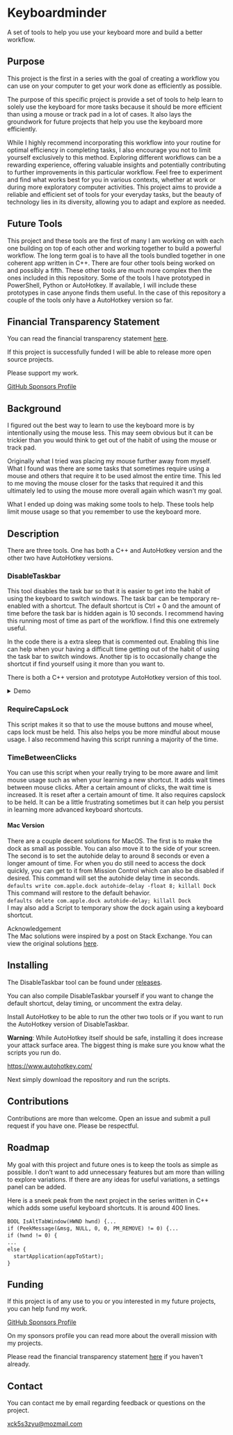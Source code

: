# Keyboardminder
A set of tools to help you use your keyboard more and build a better workflow.

## Purpose

This project is the first in a series with the goal of creating a workflow you can use on your computer to get your work done as efficiently as possible. 

The purpose of this specific project is provide a set of tools to help learn to solely use the keyboard for more tasks because it should be more efficient than using a mouse or track pad in a lot of cases. It also lays the groundwork for future projects that help you use the keyboard more efficiently.

While I highly recommend incorporating this workflow into your routine for optimal efficiency in completing tasks, I also encourage you not to limit yourself exclusively to this method. Exploring different workflows can be a rewarding experience, offering valuable insights and potentially contributing to further improvements in this particular workflow. Feel free to experiment and find what works best for you in various contexts, whether at work or during more exploratory computer activities. This project aims to provide a reliable and efficient set of tools for your everyday tasks, but the beauty of technology lies in its diversity, allowing you to adapt and explore as needed.

## Future Tools

This project and these tools are the first of many I am working on with each one building on top of each other and working together to build a powerful workflow. The long term goal is to have all the tools bundled together in one coherent app written in C++. There are four other tools being worked on and possibly a fifth. These other tools are much more complex then the ones included in this repository. Some of the tools I have prototyped in PowerShell, Python or AutoHotkey. If available, I will include these prototypes in case anyone finds them useful. In the case of this repository a couple of the tools only have a AutoHotkey version so far.

## Financial Transparency Statement

You can read the financial transparency statement [here](https://github.com/arock093/keyboardminder/blob/main/TRANSPARENCY_STATEMENT.md).

If this project is successfully funded I will be able to release more open source projects.

Please support my work.

[GitHub Sponsors Profile](https://github.com/sponsors/arock093)

## Background

I figured out the best way to learn to use the keyboard more is by intentionally using the mouse less. 
This may seem obvious but it can be trickier than you would think to get out of the habit of using the mouse or track pad.

Originally what I tried was placing my mouse further away from myself. What I found was there are some tasks that sometimes require using a mouse and others that require it to be used almost the entire time. This led to me moving the mouse closer for the tasks that required it and this ultimately led to using the mouse more overall again which wasn't my goal. 

What I ended up doing was making some tools to help. These tools help limit mouse usage so that you remember to use the keyboard more.

## Description

There are three tools. One has both a C++ and AutoHotkey version and the other two have AutoHotkey versions.
### DisableTaskbar
This tool disables the task bar so that it is easier to get into the habit of using the keyboard to switch windows.
The task bar can be temporary re-enabled with a shortcut. The default shortcut is Ctrl + 0 and the amount of time before the task bar is hidden again is 10 seconds.
I recommend having this running most of time as part of the workflow. I find this one extremely useful.

In the code there is a extra sleep that is commented out. Enabling this line can help when your having a difficult time getting out of the habit of using the task bar to switch windows. Another tip is to occasionally change the shortcut if find yourself using it more than you want to.

There is both a C++ version and prototype AutoHotkey version of this tool.

<details>
<summary>Demo</summary>

![](DisableTaskbarDemo.gif)
  
</details>

### RequireCapsLock
This script makes it so that to use the mouse buttons and mouse wheel, caps lock must be held.
This also helps you be more mindful about mouse usage.
I also recommend having this script running a majority of the time.
### TimeBetweenClicks
You can use this script when your really trying to be more aware and limit mouse usage such as when your learning a new shortcut.
It adds wait times between mouse clicks. After a certain amount of clicks, the wait time is increased. It is reset after a certain amount of time. 
It also requires capslock to be held.
It can be a little frustrating sometimes but it can help you persist in learning more advanced keyboard shortcuts.

#### Mac Version
There are a couple decent solutions for MacOS.
The first is to make the dock as small as possible. You can also move it to the side of your screen.
The second is to set the autohide delay to around 8 seconds or even a longer amount of time.
For when you do still need to access the dock quickly, you can get to it from Mission Control which can also be disabled if desired.
This command will set the autohide delay time in seconds.\
```defaults write com.apple.dock autohide-delay -float 8; killall Dock```\
This command will restore to the default behavior.\
```defaults delete com.apple.dock autohide-delay; killall Dock```\
I may also add a Script to temporary show the dock again using a keyboard shortcut.

Acknowledgement\
The Mac solutions were inspired by a post on Stack Exchange. You can view the original solutions [here](https://apple.stackexchange.com/questions/59556/is-there-a-way-to-completely-disable-dock).

## Installing

The DisableTaskbar tool can be found under [releases](https://github.com/arock093/keyboardminder/releases). 

You can also compile DisableTaskbar yourself if you want to change the default shortcut, delay timing, or uncomment the extra delay.

Install AutoHotkey to be able to run the other two tools or if you want to run the AutoHotkey version of DisableTaskbar.

**Warning**: While AutoHotkey itself should be safe, installing it does increase your attack surface area. The biggest thing is make sure you know what the scripts you run do.

https://www.autohotkey.com/

Next simply download the repository and run the scripts.

## Contributions
Contributions are more than welcome. Open an issue and submit a pull request if you have one. Please be respectful. 

## Roadmap
My goal with this project and future ones is to keep the tools as simple as possible. I don’t want to add unnecessary features but am more than willing to explore variations. If there are any ideas for useful variations, a settings panel can be added.

Here is a sneek peak from the next project in the series written in C++ which adds some useful keyboard shortcuts. It is around 400 lines.
```
BOOL IsAltTabWindow(HWND hwnd) {...
if (PeekMessage(&msg, NULL, 0, 0, PM_REMOVE) != 0) {...
if (hwnd != 0) {
...
else {
  startApplication(appToStart);
}
```

## Funding

If this project is of any use to you or you interested in my future projects, you can help fund my work.

[GitHub Sponsors Profile](https://github.com/sponsors/arock093)

On my sponsors profile you can read more about the overall mission with my projects.

Please read the financial transparency statement [here](https://github.com/arock093/keyboardminder/blob/main/TRANSPARENCY_STATEMENT.md) if you haven't already.

## Contact

You can contact me by email regarding feedback or questions on the project.

xck5s3zyu@mozmail.com
